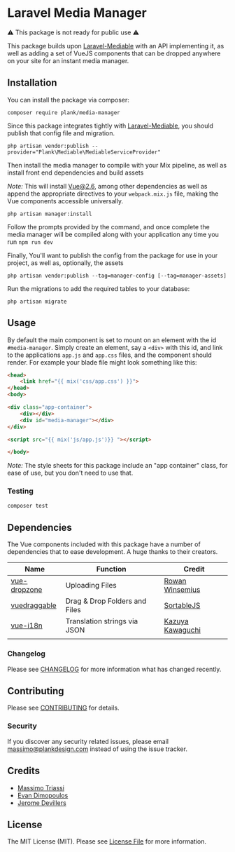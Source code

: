 # Laravel Media Manager

[comment]: <> ([![Latest Version on Packagist]&#40;https://img.shields.io/packagist/v/plank/media-manager.svg?style=flat-square&#41;]&#40;https://packagist.org/packages/plank/media-manager&#41;)

[comment]: <> ([![GitHub Tests Action Status]&#40;https://img.shields.io/github/workflow/status/plank/laravel-checkpoint/tests?label=tests&#41;]&#40;https://github.com/plank/laravel-media-manager/actions?query=workflow%3Atests+branch%3Amaster&#41;)

[comment]: <> ([![Total Downloads]&#40;https://img.shields.io/packagist/dt/plank/media-manager.svg?style=flat-square&#41;]&#40;https://packagist.org/packages/plank/media-manager&#41;)

⚠️ This package is not ready for public use ⚠️

This package builds upon [Laravel-Mediable](https://github.com/plank/laravel-mediable) with an API implementing it, 
as well as adding a set of VueJS components that can be dropped anywhere on your site for an instant media manager. 

## Installation

You can install the package via composer:

```shell script
composer require plank/media-manager
```

Since this package integrates tightly with [Laravel-Mediable](https://github.com/plank/laravel-mediable), you should
publish that config file and migration.

```shell script
php artisan vendor:publish --provider="Plank\Mediable\MediableServiceProvider"
```

Then install the media manager to compile with your Mix pipeline, as well as install front end dependencies and build assets

_Note:_ This will install Vue@2.6, among other dependencies as well as append the appropriate directives to your
`webpack.mix.js` file, making the Vue components accessible universally.

```shell script
php artisan manager:install
```

Follow the prompts provided by the command, and once complete the media manager will be compiled along with your application
any time you run `npm run dev`

Finally, You'll want to publish the config from the package for use in your project, as well as, optionally, the assets
```shell script
php artisan vendor:publish --tag=manager-config [--tag=manager-assets]
```

Run the migrations to add the required tables to your database:

```shell script
php artisan migrate
```

## Usage
By default the main component is set to mount on an element with the id `#media-manager`. Simply create an element, say
a `<div>` with this id, and link to the applications `app.js` and `app.css` files, and the component should render.
For example your blade file might look something like this:

```html
<head>
    <link href="{{ mix('css/app.css') }}">
</head>
<body>

<div class="app-container">
    <div></div>
    <div id="media-manager"></div>
</div>

<script src="{{ mix('js/app.js')}} "></script>

</body>

```

_Note:_ The style sheets for this package include an "app container" class, for ease of use, but you don't need to use that.

### Testing

``` bash
composer test
```

## Dependencies

The Vue components included with this package have a number of dependencies that to ease development. 
A huge thanks to their creators. 

| Name | Function | Credit |
| --- | --- | --- |
| [vue-dropzone](https://rowanwins.github.io/vue-dropzone/) | Uploading Files | [Rowan Winsemius](https://github.com/rowanwins) |
| [vuedraggable](https://sortablejs.github.io/Vue.Draggable/#/simple) | Drag & Drop Folders and Files | [SortableJS](https://github.com/SortableJS) |
| [vue-i18n](https://kazupon.github.io/vue-i18n/) | Translation strings via JSON | [Kazuya Kawaguchi](https://github.com/kazupon) |
|     |     |      |


### Changelog

Please see [CHANGELOG](CHANGELOG.md) for more information what has changed recently.

## Contributing

Please see [CONTRIBUTING](CONTRIBUTING.md) for details.

### Security

If you discover any security related issues, please email massimo@plankdesign.com instead of using the issue tracker.

## Credits

- [Massimo Triassi](https://github.com/m-triassi)
- [Evan Dimopoulos](https://github.com/EvanDime)
- [Jerome Devillers](https://github.com/JeromeDevillers/)

## License

The MIT License (MIT). Please see [License File](LICENSE.md) for more information.
